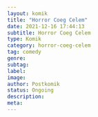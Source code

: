 ```yaml
---
layout: komik
title: "Horror Coeg Celem"
date: 2021-12-16 17:44:13
subtitle: Horror Coeg Celem
type: Komik
category: horror-coeg-celem
tag: comedy
genre: 
subtag: 
label: 
image: 
author: Postkomik
status: Ongoing
description: 
meta: 
---
```

